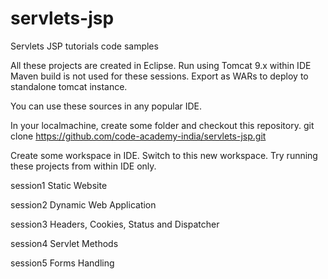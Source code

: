 # servlets-jsp
Servlets JSP tutorials code samples

All these projects are created in Eclipse.
Run using Tomcat 9.x within IDE
Maven build is not used for these sessions.
Export as WARs to deploy to standalone tomcat instance.

You can use these sources in any popular IDE.

In your localmachine, create some folder and checkout this repository.
git clone https://github.com/code-academy-india/servlets-jsp.git

Create some workspace in IDE. Switch to this new workspace.
Try running these projects from within IDE only.

session1
	Static Website

session2
	Dynamic Web Application

session3
	Headers, Cookies, Status and Dispatcher

session4
	Servlet Methods

session5
	Forms Handling